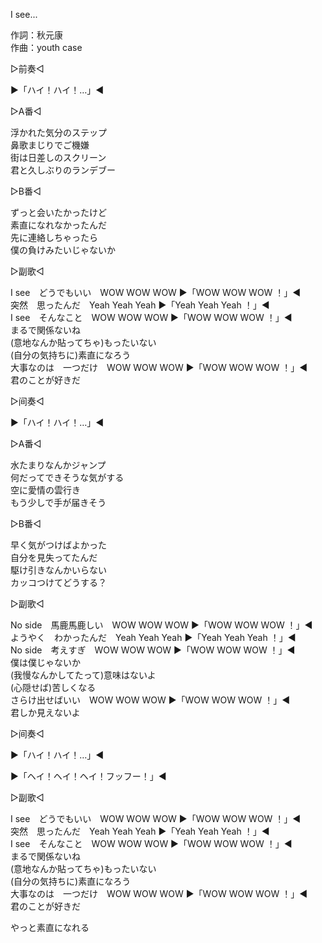 I see...   
  
作詞：秋元康   
作曲：youth case   
  
▷前奏◁   
  
▶「ハイ！ハイ！…」◀  
  
▷A番◁   
  
浮かれた気分のステップ   
鼻歌まじりでご機嫌   
街は日差しのスクリーン   
君と久しぶりのランデブー   
  
▷B番◁   
  
ずっと会いたかったけど   
素直になれなかったんだ   
先に連絡しちゃったら   
僕の負けみたいじゃないか   
  
▷副歌◁   
  
I see　どうでもいい　WOW WOW WOW ▶「WOW WOW WOW ！」◀   
突然　思ったんだ　Yeah Yeah Yeah ▶「Yeah Yeah Yeah ！」◀   
I see　そんなこと　WOW WOW WOW ▶「WOW WOW WOW ！」◀   
まるで関係ないね   
(意地なんか貼ってちゃ)もったいない   
(自分の気持ちに)素直になろう   
大事なのは　一つだけ　WOW WOW WOW ▶「WOW WOW WOW ！」◀   
君のことが好きだ   
  
▷间奏◁   
  
▶「ハイ！ハイ！…」◀  
  
▷A番◁   
  
水たまりなんかジャンプ   
何だってできそうな気がする   
空に愛情の雲行き   
もう少しで手が届きそう   
  
▷B番◁   
  
早く気がつけばよかった   
自分を見失ってたんだ   
駆け引きなんかいらない   
カッコつけてどうする？   
  
▷副歌◁   
  
No side　馬鹿馬鹿しい　WOW WOW WOW ▶「WOW WOW WOW ！」◀   
ようやく　わかったんだ　Yeah Yeah Yeah ▶「Yeah Yeah Yeah ！」◀   
No side　考えすぎ　WOW WOW WOW ▶「WOW WOW WOW ！」◀   
僕は僕じゃないか   
(我慢なんかしてたって)意味はないよ   
(心隠せば)苦しくなる   
さらけ出せばいい　WOW WOW WOW ▶「WOW WOW WOW ！」◀   
君しか見えないよ   
  
▷间奏◁  
  
▶「ハイ！ハイ！…」◀  
  
▶「ヘイ！ヘイ！ヘイ！フッフー！」◀  
  
▷副歌◁  
  
I see　どうでもいい　WOW WOW WOW ▶「WOW WOW WOW ！」◀   
突然　思ったんだ　Yeah Yeah Yeah ▶「Yeah Yeah Yeah ！」◀   
I see　そんなこと　WOW WOW WOW ▶「WOW WOW WOW ！」◀   
まるで関係ないね   
(意地なんか貼ってちゃ)もったいない   
(自分の気持ちに)素直になろう   
大事なのは　一つだけ　WOW WOW WOW ▶「WOW WOW WOW ！」◀   
君のことが好きだ   
  
やっと素直になれる   
